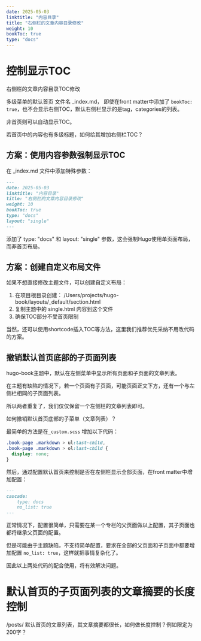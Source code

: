 ```yaml
---
date: 2025-05-03
linktitle: "内容目录"
title: "右侧栏的文章内容目录修改"
weight: 10
bookToc: true
type: "docs"
---
```


# 控制显示TOC

右侧栏的文章内容目录TOC修改

多级菜单的默认首页 文件名 _index.md， 即使在front matter中添加了 ``bookToc: true``，也不会显示右侧TOC，默认右侧栏显示的是tag，categories的列表。

非首页则可以自动显示TOC。

若首页中的内容也有多级标题，如何给其增加右侧栏TOC？

## 方案：使用内容参数强制显示TOC

在 _index.md 文件中添加特殊参数：

```md
---
date: 2025-05-03
linktitle: "内容目录"
title: "右侧栏的文章内容目录修改"
weight: 10
bookToc: true
type: "docs"
layout: "single"
---

```

添加了 type: "docs" 和 layout: "single" 参数，这会强制Hugo使用单页面布局，而非首页布局。


## 方案：创建自定义布局文件
如果不想直接修改主题文件，可以创建自定义布局：

1. 在项目根目录创建： /Users/projects/hugo-book/layouts/_default/section.html
2. 复制主题中的 single.html 内容到这个文件
3. 确保TOC部分不受首页限制

当然，还可以使用shortcode插入TOC等方法，这里我们推荐优先采纳不用改代码的方案。




## 撤销默认首页底部的子页面列表

hugo-book主题中，默认在左侧菜单中显示所有页面和子页面的文章列表。

在主题有缺陷的情况下，若一个页面有子页面，可能页面正文下方，还有一个与左侧栏相同的子页面列表。

所以两者重复了，我们仅仅保留一个左侧栏的文章列表即可。

如何撤销默认首页底部的子菜单（文章列表）？


最简单的方法是在`_custom.scss` 增加以下代码：

```scss
.book-page .markdown > ul:last-child,
.book-page .markdown > ol:last-child {
  display: none;
}
```

然后，通过配置默认首页来控制是否在左侧栏显示全部页面，在front matter中增加配置：
```md
---
cascade:
    type: docs
    no_list: true
---
```

正常情况下，配置很简单，只需要在某一个专栏的父页面做以上配置，其子页面也都将继承父页面的配置。

但是可能由于主题缺陷，不支持简单配置，要求在全部的父页面和子页面中都要增加配置 `no_list: true`，这样就把事情复杂化了。

因此以上两处代码的配合使用，将有效解决问题。


# 默认首页的子页面列表的文章摘要的长度控制

/posts/ 默认首页的文章列表，其文章摘要都很长，如何做长度控制？例如限定为200字？


